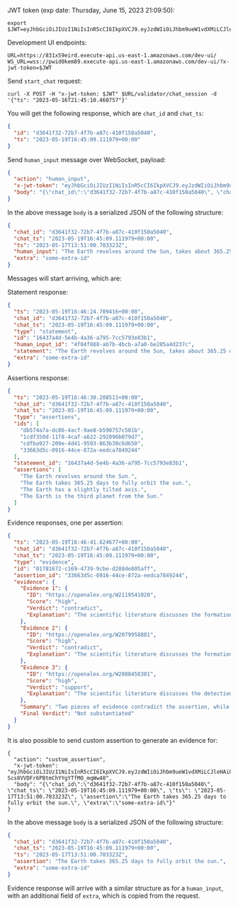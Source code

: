JWT token (exp date: Thursday, June 15, 2023 21:09:50):

```shell
export $JWT=eyJhbGciOiJIUzI1NiIsInR5cCI6IkpXVCJ9.eyJzdWIiOiJhbm9ueW1vdXMiLCJleHAiOjE2ODY4NjMzOTB9.F9RdekWGK0wDcxhpWgb8QF8kyBEQBjpTtnuYYw9V0m8
```

Development UI endpoints:

```shell
URL=https://831x59eird.execute-api.us-east-1.amazonaws.com/dev-ui/
WS_URL=wss://pwid0kem89.execute-api.us-east-1.amazonaws.com/dev-ui/?x-jwt-token=$JWT
```

Send `start_chat` request:

```shell
curl -X POST -H "x-jwt-token: $JWT" $URL/validator/chat_session -d '{"ts": "2023-05-16T21:45:10.460757"}'
```

You will get the following response, which are `chat_id` and `chat_ts`:

```json
{
  "id": "d3641f32-72b7-4f7b-a87c-410f150a5040",
  "ts": "2023-05-19T16:45:09.111979+00:00"
}
```

Send `human_input` message over WebSocket, payload:

```json
{
  "action": "human_input",
  "x-jwt-token": "eyJhbGciOiJIUzI1NiIsInR5cCI6IkpXVCJ9.eyJzdWIiOiJhbm9ueW1vdXMiLCJleHAiOjE2ODY5MzM4OTd9.bng3ao51Ggx-Scs8VVDFr6PBtmChYYgYTfMO_mqWw48",
  "body": "{\"chat_id\":\"d3641f32-72b7-4f7b-a87c-410f150a5040\", \"chat_ts\": \"2023-05-19T16:45:09.111979+00:00\", \"ts\": \"2023-05-17T13:51:00.703323Z\", \"human_input\":\"The Earth revolves around the Sun, takes about 365.25 days for a full orbit, has a slightly tilted axis, and is the third planet from the Sun.\", \"extra\":\"some-extra-id\"}"
}
```

In the above message `body` is a serialized JSON of the following structure:

```json
{
  "chat_id": "d3641f32-72b7-4f7b-a87c-410f150a5040",
  "chat_ts": "2023-05-19T16:45:09.111979+00:00",
  "ts": "2023-05-17T13:51:00.703323Z",
  "human_input": "The Earth revolves around the Sun, takes about 365.25 days for a full orbit, has a slightly tilted axis, and is the third planet from the Sun.",
  "extra": "some-extra-id"
}
```

Messages will start arriving, which are:

Statement response:

```json
{
  "ts": "2023-05-19T16:46:24.709416+00:00",
  "chat_id": "d3641f32-72b7-4f7b-a87c-410f150a5040",
  "chat_ts": "2023-05-19T16:45:09.111979+00:00",
  "type": "statement",
  "id": "16437a4d-5e4b-4a36-a795-7cc5793e83b1",
  "human_input_id": "4f04f888-ab7b-4bcb-a7a0-be285a4d237c",
  "statement": "The Earth revolves around the Sun, takes about 365.25 days for a full orbit, has a slightly tilted axis, and is the third planet from the Sun.",
  "extra": "some-extra-id"
}
```

Assertions response:

```json
{
  "ts": "2023-05-19T16:46:30.208511+00:00",
  "chat_id": "d3641f32-72b7-4f7b-a87c-410f150a5040",
  "chat_ts": "2023-05-19T16:45:09.111979+00:00",
  "type": "assertions",
  "ids": [
    "db574a7a-dc86-4acf-9ae8-b590757c501b",
    "1cdf350d-11f8-4caf-a622-292096b079d7",
    "cdfba927-209e-4d41-9593-863b30c6d650",
    "33663d5c-0916-44ce-872a-eedca7849244"
  ],
  "statement_id": "16437a4d-5e4b-4a36-a795-7cc5793e83b1",
  "assertions": [
    "The Earth revolves around the Sun.",
    "The Earth takes 365.25 days to fully orbit the sun.",
    "The Earth has a slightly tilted axis.",
    "The Earth is the third planet from the Sun."
  ]
}
```

Evidence responses, one per assertion:

```json
{
  "ts": "2023-05-19T16:46:41.624677+00:00",
  "chat_id": "d3641f32-72b7-4f7b-a87c-410f150a5040",
  "chat_ts": "2023-05-19T16:45:09.111979+00:00",
  "type": "evidence",
  "id": "01781672-c169-4739-9cbe-d288de805aff",
  "assertion_id": "33663d5c-0916-44ce-872a-eedca7849244",
  "evidence": {
    "Evidence 1": {
      "ID": "https://openalex.org/W2119541020",
      "Score": "high",
      "Verdict": "contradict",
      "Explanation": "The scientific literature discusses the formation of terrestrial planets, but does not provide evidence for or against the specific assertion about the Earth's position in the solar system."
    },
    "Evidence 2": {
      "ID": "https://openalex.org/W2079958881",
      "Score": "high",
      "Verdict": "contradict",
      "Explanation": "The scientific literature discusses the formation of Mars and the terrestrial planets, but does not provide evidence for or against the specific assertion about the Earth's position in the solar system."
    },
    "Evidence 3": {
      "ID": "https://openalex.org/W2088458301",
      "Score": "high",
      "Verdict": "support",
      "Explanation": "The scientific literature discusses the detection of two Saturn-size planets that transit a Sun-like star, but does not provide evidence for or against the specific assertion about the Earth's position in the solar system."
    },
    "Summary": "Two pieces of evidence contradict the assertion, while one piece of evidence supports it.",
    "Final Verdict": "Not substantiated"
  }
}
```

It is also possible to send custom assertion to generate an evidence for:

```shell
{
  "action": "custom_assertion",
  "x-jwt-token": "eyJhbGciOiJIUzI1NiIsInR5cCI6IkpXVCJ9.eyJzdWIiOiJhbm9ueW1vdXMiLCJleHAiOjE2ODY5MzM4OTd9.bng3ao51Ggx-Scs8VVDFr6PBtmChYYgYTfMO_mqWw48",
  "body": "{\"chat_id\":\"d3641f32-72b7-4f7b-a87c-410f150a5040\", \"chat_ts\": \"2023-05-19T16:45:09.111979+00:00\", \"ts\": \"2023-05-17T13:51:00.703323Z\", \"assertion\":\"The Earth takes 365.25 days to fully orbit the sun.\", \"extra\":\"some-extra-id\"}"
}

```

In the above message `body` is a serialized JSON of the following structure:

```json
{
  "chat_id": "d3641f32-72b7-4f7b-a87c-410f150a5040",
  "chat_ts": "2023-05-19T16:45:09.111979+00:00",
  "ts": "2023-05-17T13:51:00.703323Z",
  "assertion": "The Earth takes 365.25 days to fully orbit the sun.",
  "extra": "some-extra-id"
}

```

Evidence response will arrive with a similar structure as for a `human_input`, with an additional field of `extra`,
which is copied from the request. 
